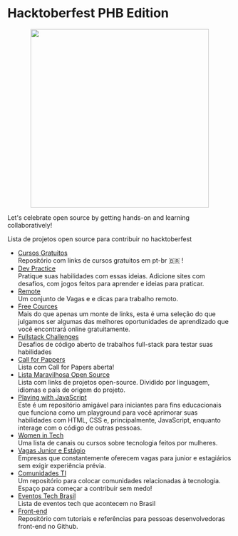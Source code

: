 # Hacktoberfest PHB Edition
<p  align="center">
<img  src="https://user-images.githubusercontent.com/70456452/195362621-1de6eb84-8cf4-4a73-9608-9d10a515e1fa.png"  heigth="720"  width="400"/>
<p/>

Let's celebrate open source by getting hands-on and learning collaboratively!

Lista de projetos open source para contribuir no hacktoberfest

- [Cursos Gratuitos](https://github.com/celycodes/cursos-gratuitos)<br> Repositório com links de cursos gratuitos em pt-br 🇧🇷 !
- [Dev Practice](https://github.com/alinebastos/dev-practice) <br> Pratique suas habilidades com essas ideias. Adicione sites com desafios, com jogos feitos para aprender e ideias para praticar.
- [Remote](https://github.com/alinebastos/remote) <br> Um conjunto de Vagas e e dicas para trabalho remoto. 
- [Free Cources](https://github.com/alinebastos/free-courses) <br> Mais do que apenas um monte de links, esta é uma seleção do que julgamos ser algumas das melhores oportunidades de aprendizado que você encontrará online gratuitamente.
- [Fullstack Challenges](https://github.com/alinebastos/fullstack-challenges) <br> Desafios de código aberto de trabalhos full-stack para testar suas habilidades
- [Call for Pappers](https://github.com/alinebastos/call-for-papers) <br> Lista com Call for Papers aberta!
- [Lista Maravilhosa Open Source](https://github.com/camilatigre/listamaravilhosaopensource) <br> Lista com links de projetos open-source. Dividido por linguagem, idiomas e país de origem do projeto.
- [Playing with JavaScript](https://github.com/anasilveira9787/playing-with-Javascript) <br> Este é um repositório amigável para iniciantes para fins educacionais que funciona como um playground para você aprimorar suas habilidades com HTML, CSS e, principalmente, JavaScript, enquanto interage com o código de outras pessoas.
- [Women in Tech](https://github.com/compiladoras/women-teaching-tech) <br> Uma lista de canais ou cursos sobre tecnologia feitos por mulheres.
- [Vagas Junior e Estágio](https://github.com/alinebastos/vagas-junior-estagio) <br> Empresas que constantemente oferecem vagas para junior e estagiários sem exigir experiência prévia.
- [Comunidades TI](https://github.com/ielepassos/comunidades-TI) <br> Um repositório para colocar comunidades relacionadas à tecnologia. Espaço para começar a contribuir sem medo!
- [Eventos Tech Brasil](https://github.com/Abacatinhos/eventos-tech-brasil) <br> Lista de eventos tech que acontecem no Brasil
- [Front-end](https://github.com/anamariasilva/front-end) <br> Repositório com tutoriais e referências para pessoas desenvolvedoras front-end no Github.
